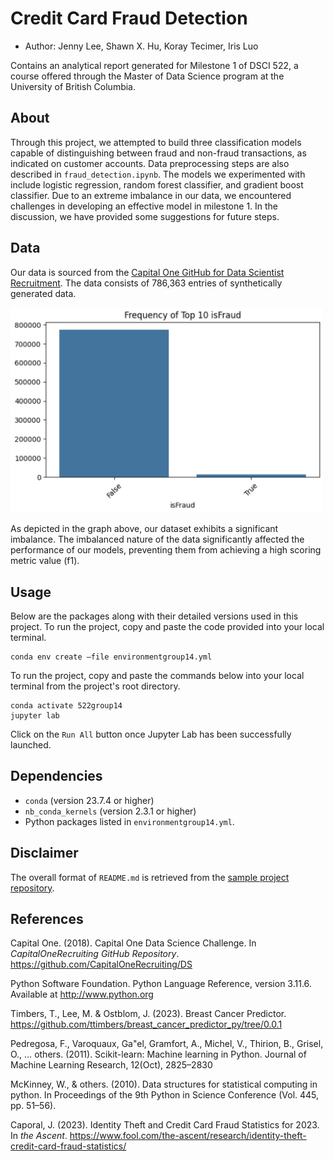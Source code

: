 # Credit Card Fraud Detection

- Author: Jenny Lee, Shawn X. Hu, Koray Tecimer, Iris Luo

Contains an analytical report generated for Milestone 1 of DSCI 522, a course offered through the Master of Data Science program at the University of British Columbia.

## About
Through this project, we attempted to build three classification models capable of distinguishing between fraud and non-fraud transactions, as indicated on customer accounts. Data preprocessing steps are also described in `fraud_detection.ipynb`. The models we experimented with include logistic regression, random forest classifier, and gradient boost classifier. Due to an extreme imbalance in our data, we encountered challenges in developing an effective model in milestone 1. In the discussion, we have provided some suggestions for future steps.

## Data
Our data is sourced from the [Capital One GitHub for Data Scientist Recruitment](https://github.com/CapitalOneRecruiting/DS). The data consists of 786,363 entries of synthetically generated data. 

<img src="visualization/isfraud.png" alt="drawing" width="500"/>

As depicted in the graph above, our dataset exhibits a significant imbalance. The imbalanced nature of the data significantly affected the performance of our models, preventing them from achieving a high scoring metric value (f1). 

## Usage
Below are the packages along with their detailed versions used in this project. To run the project, copy and paste the code provided into your local terminal.
```
conda env create —file environmentgroup14.yml
```
To run the project, copy and paste the commands below into your local terminal from the project's root directory.
```
conda activate 522group14
jupyter lab
```
Click on the `Run All` button once Jupyter Lab has been successfully launched. 

## Dependencies
- `conda` (version 23.7.4 or higher)
- `nb_conda_kernels` (version 2.3.1 or higher)
- Python packages listed in `environmentgroup14.yml`.

## Disclaimer
The overall format of `README.md` is retrieved from the [sample project repository](https://github.com/ttimbers/breast_cancer_predictor_py/tree/0.0.1). 

## References
Capital One. (2018). Capital One Data Science Challenge. In *CapitalOneRecruiting GitHub Repository*. https://github.com/CapitalOneRecruiting/DS

Python Software Foundation. Python Language Reference, version 3.11.6. Available at http://www.python.org

Timbers, T., Lee, M. & Ostblom, J. (2023). Breast Cancer Predictor. https://github.com/ttimbers/breast_cancer_predictor_py/tree/0.0.1

Pedregosa, F., Varoquaux, Ga"el, Gramfort, A., Michel, V., Thirion, B., Grisel, O., … others. (2011). Scikit-learn: Machine learning in Python. Journal of Machine Learning Research, 12(Oct), 2825–2830

McKinney, W., & others. (2010). Data structures for statistical computing in python. In Proceedings of the 9th Python in Science Conference (Vol. 445, pp. 51–56).

Caporal, J. (2023). Identity Theft and Credit Card Fraud Statistics for 2023. In *the Ascent*. https://www.fool.com/the-ascent/research/identity-theft-credit-card-fraud-statistics/